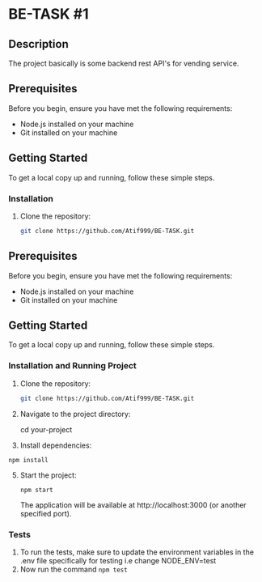 # BE-TASK #1

## Description
The project basically is some backend rest API's for vending service.

## Prerequisites

Before you begin, ensure you have met the following requirements:

- Node.js installed on your machine
- Git installed on your machine

## Getting Started

To get a local copy up and running, follow these simple steps.

### Installation

1. Clone the repository:

   ```bash
   git clone https://github.com/Atif999/BE-TASK.git

## Prerequisites

Before you begin, ensure you have met the following requirements:

- Node.js installed on your machine
- Git installed on your machine

## Getting Started

To get a local copy up and running, follow these simple steps.

### Installation and Running Project

1. Clone the repository:

   ```bash
   git clone https://github.com/Atif999/BE-TASK.git

2. Navigate to the project directory:

   cd your-project

4. Install dependencies:
   
  `npm install`


5. Start the project:

   `npm start`

   The application will be available at http://localhost:3000 (or another specified port).

### Tests

  1. To run the tests, make sure to update the environment variables in the .env file specifically for testing i.e change NODE_ENV=test
  2. Now run the command `npm test`
